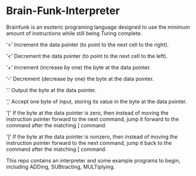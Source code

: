 # Brain-Funk-Interpreter

Brainfunk is an esoteric programing language designed to use the minimum amount of instructions while still being Turing complete.

'>' Increment the data pointer (to point to the next cell to the right).

'<' Decrement the data pointer (to point to the next cell to the left).

'+' Increment (increase by one) the byte at the data pointer.

'-' Decrement (decrease by one) the byte at the data pointer.

'.' Output the byte at the data pointer.

',' Accept one byte of input, storing its value in the byte at the data pointer.

'[' If the byte at the data pointer is zero, then instead of moving the instruction pointer forward to the next command, jump it forward to the command after the matching ] command.

']' If the byte at the data pointer is nonzero, then instead of moving the instruction pointer forward to the next command, jump it back to the command after the matching [ command.

This repo contains an interpreter and some example programs to begin, including ADDing, SUBtracting, MULTiplying.

